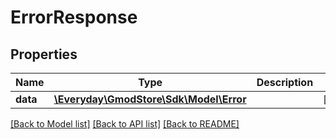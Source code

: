 # ErrorResponse

## Properties
Name | Type | Description | Notes
------------ | ------------- | ------------- | -------------
**data** | [**\Everyday\GmodStore\Sdk\Model\Error**](Error.md) |  | [optional] 

[[Back to Model list]](../../README.md#documentation-for-models) [[Back to API list]](../../README.md#documentation-for-api-endpoints) [[Back to README]](../../README.md)

